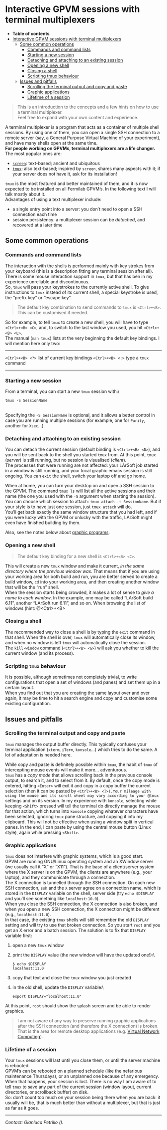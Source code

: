 Interactive GPVM sessions with terminal multiplexers
==============================================================================================================

-   **Table of contents**
-   [Interactive GPVM sessions with terminal multiplexers](#Interactive-GPVM-sessions-with-terminal-multiplexers)
    -   [Some common operations](#Some-common-operations)
        -   [Commands and command lists](#Commands-and-command-lists)
        -   [Starting a new session](#Starting-a-new-session)
        -   [Detaching and attaching to an existing session](#Detaching-and-attaching-to-an-existing-session)
        -   [Opening a new shell](#Opening-a-new-shell)
        -   [Closing a shell](#Closing-a-shell)
        -   [Scripting tmux behaviour](#Scripting-tmux-behaviour)
    -   [Issues and pitfalls](#Issues-and-pitfalls)
        -   [Scrolling the terminal output and copy and paste](#Scrolling-the-terminal-output-and-copy-and-paste)
        -   [Graphic applications](#Graphic-applications)
        -   [Lifetime of a session](#Lifetime-of-a-session)

> This is an introduction to the concepts and a few hints on how to use a terminal multiplexer.\
> Feel free to expand with your own content and experience.

A terminal multiplexer is a program that acts as a container of multiple shell sessions. By using one of them, you can open a single SSH connection to a remote server (say, a General Purpose Virtual Machine of your experiment), and have many shells open at the same time.\
**For people working on GPVMs, terminal multiplexers are a life changer.**\
The most popular ones are:

-   [`screen`](https://www.gnu.org/software/screen): text-based; ancient and ubiquitous
-   [`tmux`](https://tmux.github.io): also text-based; inspired by `screen`, shares many aspects with it; if your server does not have it, ask for its installation!

`tmux` is the most featured and better maintained of them, and it is now expected to be installed on all Fermilab GPVM’s. In the following text I will talk mostly about it.\
Advantages of using a text multiplexer include:

-   a single entry point into a server: you don’t need to open a SSH connection each time
-   session persistency: a multiplexer session can be *detached*, and recovered at a later time

Some common operations
--------------------------------------------------

### Commands and command lists

The interaction with the shells is performed mainly with key strokes from your keyboard (this is a description fitting any terminal session after all). There is some mouse interaction support in `tmux`, but that has ben in my experience unreliable and discontinuous.\
So, `tmux` will pass your keystrokes to the currently active shell. To give instructions to `tmux` instead of its current shell, a special keystroke is used, the “prefix key” or “escape key”.

> The default key combination to send commands to `tmux` is `<Ctrl>+<B>`. This can be customised if needed.

So for example, to tell `tmux` to create a new shell, you will have to type `<Ctrl>+<B> <C>`, and, to switch to the last window you used, you hit `<Ctrl>+<B> <L>`.\
The manual (`man tmux`) lists at the very beginning the default key bindings. I will mention here only two:

  ------------------ ------------------------------
  `<Ctrl>+<B> <?>`   list of current key bindings
  `<Ctrl>+<B> <:>`   type a `tmux` command
  ------------------ ------------------------------

### Starting a new session

From a terminal, you can start a new `tmux` session with:\

    tmux -S SessionName

\
Specifying the `-S SessionName` is optional, and it allows a better control in case you are running multiple sessions (for example, one for `Purity`, another for `Xsec`…).

### Detaching and attaching to an existing session

You can detach the current session (default binding is `<Ctrl>+<B> <D>`), and you will be sent back to the shell you started `tmux` from. At this point, `tmux` (*server*) is still running, but no session is visualised (*client*).\
The processes that were running are not affected: your LArSoft job started in a window is still running, and your local graphic emacs session is still ongoing. You can `exit` the shell, switch your laptop off and go home.

When at home, you can turn your desktop on and open a SSH session to the GPVM. The command `tmux ls` will list all the active sessions and their name (the one you used with the `-S` argument when starting the session).\
You can choose which session to attach: `tmux attach -t SessionName`. But if your style is to have just one session, just `tmux attach` will do.\
You’ll get back exactly the same window structure that you had left, and if you were lucky with the GPVM or unlucky with the traffic, LArSoft might even have finished building by them.

Also, see the notes below about [graphic programs](#Graphic-applications).

### Opening a new shell

> The default key binding for a new shell is `<Ctrl>+<B> <C>`.

This will create a new `tmux` window and make it current, *in the same directory where the previous window was*. That means that if you are using your working area for both build and run, you are better served to create a build window, `cd` into your working area, and then creating another window that will be the “run” shell.\
When the session starts being crowded, it makes a lot of sense to *give a name to each window*. In the example, one may be called “LArSoft build 6.11”, another “LArSoft run 6.11”, and so on. When browsing the list of windows (hint: @\<Ctrl\>+\<B\>

### Closing a shell

The recommended way to close a shell is by typing the `exit` command in that shell. When the shell is over, `tmux` will automatically close its window, and when no window is left `tmux` will automatically close the session.\
The `kill-window` command (`<Ctrl>+<B> <&>`) will ask you whether to kill the current window (and its process).

### Scripting `tmux` behaviour

It is possible, although sometimes not completely trivial, to write configurations that open a set of windows (and panes) and set them up in a certain layout.\
When you find out that you are creating the same layout over and over again, it may be time to hit a search engine and copy and customise some existing configuration.

Issues and pitfalls
--------------------------------------------

### Scrolling the terminal output and copy and paste

`tmux` manages the output buffer directly. This typically confuses your terminal application (`xterm`, `iTerm`, `konsole`…) which tries to do the same. A lot of adaptation is needed here.

While copy and paste is definitely possible within `tmux`, the habit of `tmux` of intercepting mouse events will make it more… adventurous.\
`tmux` has a *copy mode* that allows scrolling back in the previous console output, to search it, and to select from it. By default, once the copy mode is entered, hitting `<Enter>` will exit it and copy in a copy buffer the current selection (then it can be pasted by `<Ctrl>+<B> <]>).Your mileage with using the mouse and its scroll wheel may vary according to your @tmux` settings and on its version. In my experience with `konsole`, selecting while keeping `<Shift>` pressed will tell the terminal do directly manage the mouse for that action, which turns into `konsole` copying whatever characters have been selected, ignoring `tmux` pane structure, and copying it into my clipboard. This will not be effective when using a window split in vertical panes. In the end, I can paste by using the central mouse button (Linux style), again while pressing `<Shift>`.

### Graphic applications

`tmux` does not interfere with graphic systems, which is a good start.\
GPVM are running GNU/Linux operating system and an XWindow server (we usually call it “X” or “X11”). That is the base of a client/server system where the X server is on the GPVM, the clients are anywhere (e.g., your laptop), and they communicate through a connection.\
The X connection is tunnelled through the SSH connection. On each new SSH connection, `ssh` and the `X` server agree on a connection name, which is stored in the `DISPLAY` variable on the shell, server side (try `echo $DISPLAY` and you’ll see something like `localhost:10.0`).\
When you close the SSH connection, the X connection is also broken, and when you open a new SSH connection, the X connection might be different (e.g., `localhost:11.0`).\
In that case, the existing `tmux` shells will still remember the old `DISPLAY` setting and will try to use that broken connection. So you start `root` and you get an X error and a batch session. The solution is to fix that `DISPLAY` variable first:

1.  open a new `tmux` window
2.  print the `DISPLAY` value (the new window will have the updated one!):\

        $ echo $DISPLAY
        localhost:11.0

3.  copy that text and close the `tmux` window you just created
4.  in the old shell, update the `DISPLAY` variable:\

        export DISPLAY="localhost:11.0"

At this point, `root` should show the splash screen and be able to render graphics.

> I am not aware of any way to preserve running graphic applications after the SSH connection (and therefore the X connection) is broken. That is the area for remote desktop applications (e.g. [Virtual Network Computing](https://en.wikipedia.org/wiki/Virtual_Network_Computing)).

### Lifetime of a session

Your `tmux` sessions will last until you close them, or until the server machine is rebooted.\
GPVM’s can be rebooted on a planned schedule (like the nefarious maintenance Thursdays), or an unplanned one because of any emergency. When that happens, your session is lost. There is no way I am aware of to tell `tmux` to save any part of the current session (window layout, current directories, or scrollback buffer) on disk.\
So: don’t count too much on your session being there when you are back: it usually will be, that is much better than without a multiplexer, but that is just as far as it goes.

* * * * *

*Contact: Gianluca Petrillo ().*

